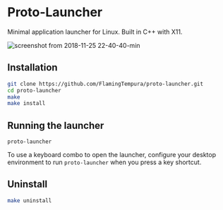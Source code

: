 # Proto-Launcher

Minimal application launcher for Linux. Built in C++ with X11.

![screenshot from 2018-11-25 22-40-40-min](https://user-images.githubusercontent.com/1085434/48985784-ad549e80-f103-11e8-9187-0261f25c6137.png)

## Installation

```sh
git clone https://github.com/FlamingTempura/proto-launcher.git
cd proto-launcher
make
make install
```

## Running the launcher

```
proto-launcher
```

To use a keyboard combo to open the launcher, configure your desktop environment to run `proto-launcher` when you press a key shortcut.

## Uninstall

```sh
make uninstall
```
